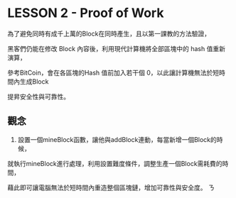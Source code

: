 # LESSON 2 - Proof of Work

為了避免同時有成千上萬的Block在同時產生，且以第一課教的方法驗證，

黑客們仍能在修改 Block 內容後，利用現代計算機將全部區塊中的 hash 值重新演算，

參考BitCoin，會在各區塊的Hash 值前加入若干個 0，以此讓計算機無法於短時間內生成Block

提昇安全性與可靠性。

## 觀念

1. 設置一個mineBlock函數，讓他與addBlock連動，每當新增一個Block的時候，

就執行mineBlock進行處理，利用設置難度條件，調整生產一個Block需耗費的時間，

藉此即可讓電腦無法於短時間內重造整個區塊鏈，增加可靠性與安全度。
ㄋ